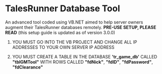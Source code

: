 # TalesRunner Database Tool
An advanced tool coded using VB.NET aimed to help server owners augment their TalesRunner databases remotely.
**PRE-USE SETUP, PLEASE READ** (this setup guide is updated as of version 3.0.0)

1. YOU MUST GO INTO THE VB PROJECT AND CHANGE ALL IP ADDRESSES TO YOUR OWN SERVER IP ADDRESS

2. YOU MUST CREATE A TABLE IN THE DATABASE **'tr_game_db'** CALLED **"tblGMTool"** WITH ROWS CALLED **"fdNick"**, **"fdID"**, **"fdPassword"**, **"fdClearance"**

